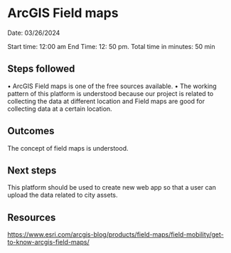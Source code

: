 # ArcGIS Field maps

Date: 03/26/2024

Start time: 12:00 am
End Time: 12: 50 pm.
Total time in minutes: 50 min

## Steps followed

•	ArcGIS Field maps is one of the free sources available. 
•	The working pattern of this platform is understood because our project is related to collecting the data at different location and Field maps are good for collecting data at a certain location.

## Outcomes

The concept of field maps is understood.

## Next steps

This platform should be used to create new web app so that a user can upload the data related to city assets.

## Resources
https://www.esri.com/arcgis-blog/products/field-maps/field-mobility/get-to-know-arcgis-field-maps/

